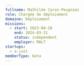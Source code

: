 ```yaml
---
fullname: Mathilde Caron-Peugniez
role: Chargée de déploiement
domaine: Déploiement
missions:
  - start: 2023-08-28
    end: 2024-03-31
    status: independent
    employer: MALT
startups:
  - a-just
memberType: beta
---
```


